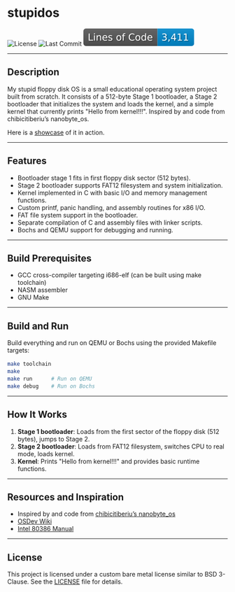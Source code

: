 # stupidos

![License](https://img.shields.io/badge/license-Bare%20Metal-blue.svg) ![Last Commit](https://img.shields.io/github/last-commit/voyager-2021/stupidos) ![Lines of Code](https://raw.githubusercontent.com/voyager-2021/stupidos/image-data/loc-badge.svg)

---

## Description

My stupid floppy disk OS is a small educational operating system project built from scratch. It consists of a 512-byte Stage 1 bootloader, a Stage 2 bootloader that initializes the system and loads the kernel, and a simple kernel that currently prints "Hello from kernel!!!". Inspired by and code from chibicitiberiu’s nanobyte_os.

Here is a [showcase](https://i.imgur.com/m0SsWq3.png) of it in action.

---

## Features

- Bootloader stage 1 fits in first floppy disk sector (512 bytes).
- Stage 2 bootloader supports FAT12 filesystem and system initialization.
- Kernel implemented in C with basic I/O and memory management functions.
- Custom printf, panic handling, and assembly routines for x86 I/O.
- FAT file system support in the bootloader.
- Separate compilation of C and assembly files with linker scripts.
- Bochs and QEMU support for debugging and running.

---

## Build Prerequisites

- GCC cross-compiler targeting i686-elf (can be built using make toolchain)
- NASM assembler
- GNU Make

---

## Build and Run

Build everything and run on QEMU or Bochs using the provided Makefile targets:

```sh
make toolchain
make
make run      # Run on QEMU
make debug    # Run on Bochs
```

---

## How It Works

1. **Stage 1 bootloader**: Loads from the first sector of the floppy disk (512 bytes), jumps to Stage 2.
2. **Stage 2 bootloader**: Loads from FAT12 filesystem, switches CPU to real mode, loads kernel.
3. **Kernel**: Prints "Hello from kernel!!!" and provides basic runtime functions.

---

## Resources and Inspiration

- Inspired by and code from [chibicitiberiu’s nanobyte_os](https://github.com/chibicitiberiu/nanobyte_os)
- [OSDev Wiki](https://wiki.osdev.org/Main_Page)
- [Intel 80386 Manual](https://www.intel.com/content/www/us/en/processors/architectures-software-developer-manuals.html)

---

## License

This project is licensed under a custom bare metal license similar to BSD 3-Clause. See the [LICENSE](./LICENSE) file for details.
